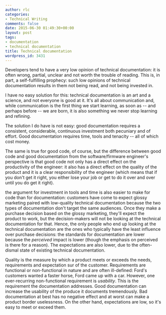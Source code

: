```yaml
---
author: rlc
categories:
- Technical Writing
comments: false
date: 2015-06-30 01:49:30+00:00
layout: post
tags:
- documentation
- technical documentation
title: Technical documentation
wordpress_id: 3431
---
```


Developers tend to have a very low opinion of technical documentation: it is often wrong, partial, unclear and not worth the trouble of reading. This is, in part, a self-fulfilling prophecy: such low opinions of technical documentation results in them not being read, and not being invested in.

<!--more-->

I have no easy solution for this: technical documentation is an art and a science, and not everyone is good at it. It's all about communication and, while communication is the first thing we start learning, as soon as -- and perhaps before -- we are born, it is also something we never stop learning and refining.

The solution I do have is not easy: good documentation requires a consistent, considerable, continuous investment both pecuniary and of effort. Good documentation requires time, tools and tenacity -- all of which cost money.

The same is true for good code, of course, but the difference between good code and good documentation from the software/firmware engineer's perspective is that good code not only has a direct effect on the productivity of the engineer: it also has a direct effect on the quality of the product and it is a clear responsibility of the engineer (which means that if you don't get it right, you either lose your job or get to do it over and over until you do get it right).

the argument for investment in tools and time is also easier to make for code than for documentation: customers have come to expect glossy marketing paired with low-quality technical documentation because the two types of documentation don't target the same audiences. Once they make a purchase decision based on the glossy marketing, they'll expect the product to work, but the decision-makers will not be looking at the technical documentation for that. Hence, the only people who end up looking at the technical documentation are the ones who typically have the least influence over purchase decisions: the standards for documentation are lower because the _perceived_ impact is lower (though the emphasis on perceived is there for a reason). The expectations are also lower, due to the often-dismal state of existing technical documentation.

Quality is the measure by which a product meets or exceeds the needs, requirements and expectation sur of the customer. Requirements are functional or non-functional in nature and are often ill-defined: Ford's customers wanted a faster horse, Ford came up with a car. However, one ever-recurring non-functional requirement is _usability_. This is the requirement the documentation addresses. Good documentation can increase the usability of the produce it documents tremendously. Bad documentation at best has no negative effect and at worst can make a product border uselessness. On the other hand, expectations are low, so it's easy to meet or exceed them.